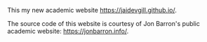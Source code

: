 This my new academic website https://jaidevgill.github.io/. 

The source code of this website is courtesy of Jon Barron's public academic website: https://jonbarron.info/. 

